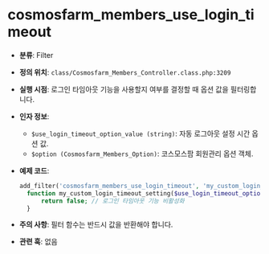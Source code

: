 # cosmosfarm_members_use_login_timeout

- **분류**: Filter
- **정의 위치**: `class/Cosmosfarm_Members_Controller.class.php:3209`
- **실행 시점**: 로그인 타임아웃 기능을 사용할지 여부를 결정할 때 옵션 값을 필터링합니다.
- **인자 정보**:
  - `$use_login_timeout_option_value (string)`: 자동 로그아웃 설정 시간 옵션 값.
  - `$option (Cosmosfarm_Members_Option)`: 코스모스팜 회원관리 옵션 객체.
- **예제 코드**:

  ```php
  add_filter('cosmosfarm_members_use_login_timeout', 'my_custom_login_timeout_setting', 10, 2);
    function my_custom_login_timeout_setting($use_login_timeout_option_value, $option) {
        return false; // 로그인 타임아웃 기능 비활성화
    }
  ```

- **주의 사항**: 필터 함수는 반드시 값을 반환해야 합니다.
- **관련 훅**: 없음
